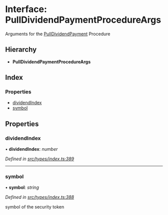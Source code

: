 # Interface: PullDividendPaymentProcedureArgs

Arguments for the [PullDividendPayment](../enums/_types_index_.proceduretype.md#pulldividendpayment) Procedure

## Hierarchy

* **PullDividendPaymentProcedureArgs**

## Index

### Properties

* [dividendIndex](_types_index_.pulldividendpaymentprocedureargs.md#dividendindex)
* [symbol](_types_index_.pulldividendpaymentprocedureargs.md#symbol)

## Properties

###  dividendIndex

• **dividendIndex**: *number*

*Defined in [src/types/index.ts:389](https://github.com/PolymathNetwork/polymath-sdk/blob/550676f/src/types/index.ts#L389)*

___

###  symbol

• **symbol**: *string*

*Defined in [src/types/index.ts:388](https://github.com/PolymathNetwork/polymath-sdk/blob/550676f/src/types/index.ts#L388)*

symbol of the security token
